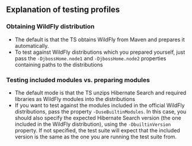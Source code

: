 ## Explanation of testing profiles
### Obtaining WildFly distribution
- The default is that the TS obtains WildFly from Maven and prepares it automatically.
- To test against WildFly distributions which you prepared yourself, just pass the `-DjbossHome.node1` and `-DjbossHome.node2` properties containing paths to the distributions

### Testing included modules vs. preparing modules 
- The default mode is that the TS unzips Hibernate Search and required libraries as WildFly modules into the distributions
- If you want to test against the modules included in the official WildFly distributions, pass the property `-DuseBuiltinModules`. In this case, you should also specify the expected Hibernate Search version (the one included in the WildFly distribution), using the `-DbuiltinVersion` property. If not specified, the test suite will expect that the included version is the same as the one you are running the test suite from. 